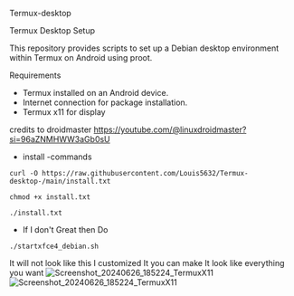 Termux-desktop

 Termux Desktop Setup

This repository provides scripts to set up a Debian desktop environment within Termux on Android using proot.

Requirements

- Termux installed on an Android device.
- Internet connection for package installation.
- Termux x11 for display

credits to droidmaster
https://youtube.com/@linuxdroidmaster?si=96aZNMHWW3aGb0sU

- install
-commands
```
curl -O https://raw.githubusercontent.com/Louis5632/Termux-desktop-/main/install.txt

```
```
chmod +x install.txt
```
```
./install.txt
```

- If I don't Great then Do
```
./startxfce4_debian.sh
```
It will not look like this I customized It you can make It look like everything you want
![Screenshot_20240626_185224_TermuxX11](https://github.com/Louis5632/Termux-desktop/assets/152524471/1238bff7-5734-49fa-aa88-d92413d673a0)
![Screenshot_20240626_185224_TermuxX11](https://github.com/Louis5632/Termux-desktop/assets/152524471/1238bff7-5734-49fa-aa88-d92413d673a0)
